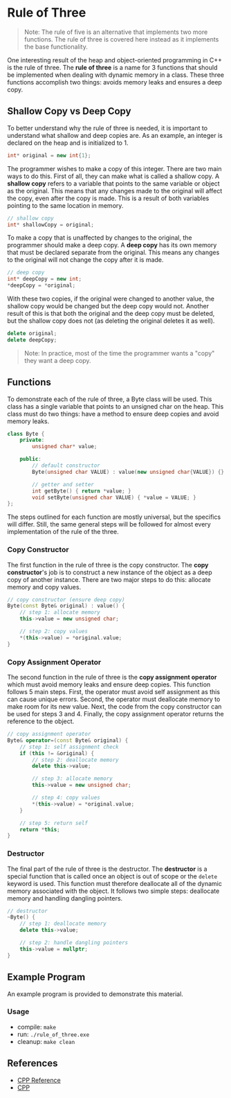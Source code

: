 # Rule of Three

> Note: The rule of five is an alternative that implements two more functions. The rule of three is covered here instead as it implements the base functionality.

One interesting result of the heap and object-oriented programming in C++ is the rule of three. The **rule of three** is a name for 3 functions that should be implemented when dealing with dynamic memory in a class. These three functions accomplish two things: avoids memory leaks and ensures a deep copy.

## Shallow Copy vs Deep Copy

To better understand why the rule of three is needed, it is important to understand what shallow and deep copies are. As an example, an integer is declared on the heap and is initialized to 1.

```C++
int* original = new int{1};
```

The programmer wishes to make a copy of this integer. There are two main ways to do this. First of all, they can make what is called a shallow copy. A **shallow copy** refers to a variable that points to the same variable or object as the original. This means that any changes made to the original will affect the copy, even after the copy is made. This is a result of both variables pointing to the same location in memory.

```C++
// shallow copy
int* shallowCopy = original;
```

To make a copy that is unaffected by changes to the original, the programmer should make a deep copy. A **deep copy** has its own memory that must be declared separate from the original. This means any changes to the original will not change the copy after it is made.

```C++
// deep copy
int* deepCopy = new int;
*deepCopy = *original;
```

With these two copies, if the original were changed to another value, the shallow copy would be changed but the deep copy would not. Another result of this is that both the original and the deep copy must be deleted, but the shallow copy does not (as deleting the original deletes it as well).

```C++
delete original;
delete deepCopy;
```

> Note: In practice, most of the time the programmer wants a "copy" they want a deep copy.

## Functions

To demonstrate each of the rule of three, a Byte class will be used. This class has a single variable that points to an unsigned char on the heap. This class must do two things: have a method to ensure deep copies and avoid memory leaks.

```C++
class Byte {
    private:
        unsigned char* value;

    public:
        // default constructor
        Byte(unsigned char VALUE) : value(new unsigned char{VALUE}) {}

        // getter and setter
        int getByte() { return *value; }
        void setByte(unsigned char VALUE) { *value = VALUE; }
};
```

The steps outlined for each function are mostly universal, but the specifics will differ. Still, the same general steps will be followed for almost every implementation of the rule of the three.

### Copy Constructor

The first function in the rule of three is the copy constructor. The **copy constructor**'s job is to construct a new instance of the object as a deep copy of another instance. There are two major steps to do this: allocate memory and copy values.

```C++
// copy constructor (ensure deep copy)
Byte(const Byte& original) : value() {
    // step 1: allocate memory
    this->value = new unsigned char;

    // step 2: copy values
    *(this->value) = *original.value;
}
```

### Copy Assignment Operator

The second function in the rule of three is the **copy assignment operator** which must avoid memory leaks and ensure deep copies. This function follows 5 main steps. First, the operator must avoid self assignment as this can cause unique errors. Second, the operator must deallocate memory to make room for its new value. Next, the code from the copy constructor can be used for steps 3 and 4. Finally, the copy assignment operator returns the reference to the object.

```C++
// copy assignment operator
Byte& operator=(const Byte& original) {
    // step 1: self assignment check
    if (this != &original) {
        // step 2: deallocate memory
        delete this->value;

        // step 3: allocate memory
        this->value = new unsigned char;

        // step 4: copy values
        *(this->value) = *original.value;
    }

    // step 5: return self
    return *this;
}
```

### Destructor

The final part of the rule of three is the destructor. The **destructor** is a special function that is called once an object is out of scope or the `delete` keyword is used. This function must therefore deallocate all of the dynamic memory associated with the object. It follows two simple steps: deallocate memory and handling dangling pointers.

```C++
// destructor
~Byte() {
    // step 1: deallocate memory
    delete this->value;

    // step 2: handle dangling pointers
    this->value = nullptr;
}
```

## Example Program

An example program is provided to demonstrate this material.

### Usage
- compile: `make`
- run: `./rule_of_three.exe`
- cleanup: `make clean`

## References

- [CPP Reference](https://en.cppreference.com/)
- [CPP](https://www.cplusplus.com/doc/)
